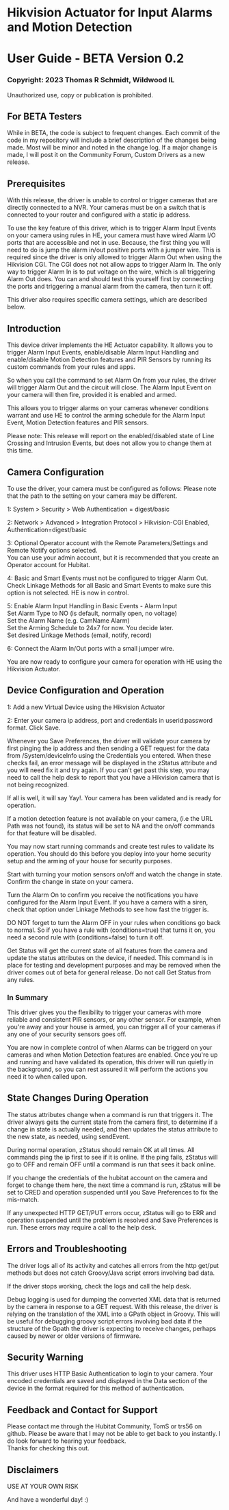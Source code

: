 # Hikvision Actuator for Input Alarms and Motion Detection
# User Guide - BETA Version 0.2
### Copyright: 2023 Thomas R Schmidt, Wildwood IL
Unauthorized use, copy or publication is prohibited.
## For BETA Testers
While in BETA, the code is subject to frequent changes. Each commit of the code in my repository will include a brief description of the changes being made. Most will be minor and noted in the change log. If a major change is made, I will post it on the Community Forum, Custom Drivers as a new release.
## Prerequisites
With this release, the driver is unable to control or trigger cameras that are directly connected to a NVR. Your cameras must be on a switch that is connected to your router and configured with a static ip address.

To use the key feature of this driver, which is to trigger Alarm Input Events on your camera using rules in HE, your camera must have wired Alarm I/O ports that are accessible and not in use. Because, the first thing you will need to do is jump the alarm in/out positive ports with a jumper wire. This is required since the driver is only allowed to trigger Alarm Out when using the Hikvision CGI. The CGI does not not allow apps to trigger Alarm In. The only way to trigger Alarm In is to put voltage on the wire, which is all triggering Alarm Out does. You can and should test this yourself first by connecting the ports and triggering a manual alarm from the camera, then turn it off.

This driver also requires specific camera settings, which are described below.
## Introduction
This device driver implements the HE Actuator capability. It allows you to trigger Alarm Input Events, enable/disable Alarm Input Handling and enable/disable Motion Detection features and PIR Sensors by running its custom commands from your rules and apps.
 
So when you call the command to set Alarm On from your rules, the driver will trigger Alarm Out and the circuit will close. The Alarm Input Event on your camera will then fire, provided it is enabled and armed.
 
This allows you to trigger alarms on your cameras whenever conditions warrant and use HE to control the arming schedule for the Alarm Input Event, Motion Detection features and PIR sensors.

Please note: This release will report on the enabled/disabled state of Line Crossing and Intrusion Events, but does not allow you to change them at this time.

## Camera Configuration
To use the driver, your camera must be configured as follows:
Please note that the path to the setting on your camera may be different.
 
1: System > Security > Web Authentication = digest/basic
 
2: Network > Advanced > Integration Protocol >
   Hikvision-CGI Enabled, Authentication=digest/basic
 
3: Optional Operator account with the Remote Parameters/Settings and Remote Notify options selected.   
You can use your admin account, but it is recommended that you create an Operator account for Hubitat.
 
4: Basic and Smart Events must not be configured to trigger Alarm Out.   
Check Linkage Methods for all Basic and Smart Events to make sure this option is not selected. HE is now in control.   
 
5: Enable Alarm Input Handling in Basic Events - Alarm Input   
Set Alarm Type to NO (is default, normally open, no voltage)   
Set the Alarm Name (e.g. CamName Alarm)   
Set the Arming Schedule to 24x7 for now. You decide later.   
Set desired Linkage Methods (email, notify, record)   
    
6: Connect the Alarm In/Out ports with a small jumper wire.   

You are now ready to configure your camera for operation with HE using the Hikvision Actuator.
 
## Device Configuration and Operation
1: Add a new Virtual Device using the Hikvision Actuator

2: Enter your camera ip address, port and credentials in userid:password format. Click Save.
 
Whenever you Save Preferences, the driver will validate your camera by first pinging the ip address and then sending a GET request for the data from /System/deviceInfo using the Credentials you entered. When these checks fail, an error message will be displayed in the zStatus attribute and you will need fix it and try again. If you can't get past this step, you may need to call the help desk to report that you have a Hikvision camera that is not being recognized.
 
If all is well, it will say Yay!. Your camera has been validated and is ready for operation.
 
If a motion detection feature is not available on your camera, (i.e the URL Path was not found), its status will be set to NA and the on/off commands for that feature will be disabled.
 
You may now start running commands and create test rules to validate its operation. You should do this before you deploy into your home security setup and the arming of your house for security purposes.

Start with turning your motion sensors on/off and watch the change in state. Confirm the change in state on your camera.

Turn the Alarm On to confirm you receive the notifications you have configured for the Alarm Input Event. If you have a camera with a siren, check that option under Linkage Methods to see how fast the trigger is.

DO NOT forget to turn the Alarm OFF in your rules when conditions go back to normal. So if you have a rule with (conditions=true) that turns it on, you need a second rule with (conditions=false) to turn it off.

Get Status will get the current state of all features from the camera and update the status attributes on the device, if needed. This command is in place for testing and development purposes and may be removed when the driver comes out of beta for general release. Do not call Get Status from any rules.
### In Summary
This driver gives you the flexibility to trigger your cameras with more reliable and consistent PIR sensors, or any other sensor. For example, when you're away and your house is armed, you can trigger all of your cameras if any one of your security sensors goes off.

You are now in complete control of when Alarms can be triggerd on your cameras and when Motion Detection features are enabled. Once you're up and running and have validated its operation, this driver will run quietly in the background, so you can rest assured it will perform the actions you need it to when called upon.
 
## State Changes During Operation
The status attributes change when a command is run that triggers it. The driver always gets the current state from the camera first, to determine if a change in state is actually needed, and then updates the status attribute to the new state, as needed, using sendEvent.

During normal operation, zStatus should remain OK at all times. All commands ping the ip first to see if it is online. If the ping fails, zStatus will go to OFF and remain OFF until a command is run that sees it back online.
 
If you change the credentials of the hubitat account on the camera and forget to change them here, the next time a command is run, zStatus will be set to CRED and operation suspended until you Save Preferences to fix the mis-match.
 
If any unexpected HTTP GET/PUT errors occur, zStatus will go to ERR and operation suspended until the problem is resolved and Save Preferences is run. These errors may require a call to the help desk.
## Errors and Troubleshooting
The driver logs all of its activity and catches all errors from the http get/put methods but does not catch Groovy/Java script errors involving bad data.
 
If the driver stops working, check the logs and call the help desk.
 
Debug logging is used for dumping the converted XML data that is returned by the camera in response to a GET request. With this release, the driver is relying on the translation of the XML into a GPath object in Groovy. This will be useful for debugging groovy script errors involving bad data if the structure of the Gpath the driver is expecting to receive changes, perhaps caused by newer or older versions of firmware. 
## Security Warning
This driver uses HTTP Basic Authentication to login to your camera. Your encoded credentials are saved and displayed in the Data section of the device in the format required for this method of authentication.
## Feedback and Contact for Support
Please contact me through the Hubitat Community, TomS or trs56 on github. Please be aware that I may not be able to get back to you instantly. I do look forward to hearing your feedback.  
Thanks for checking this out.
## Disclaimers
USE AT YOUR OWN RISK

And have a wonderful day! :)
